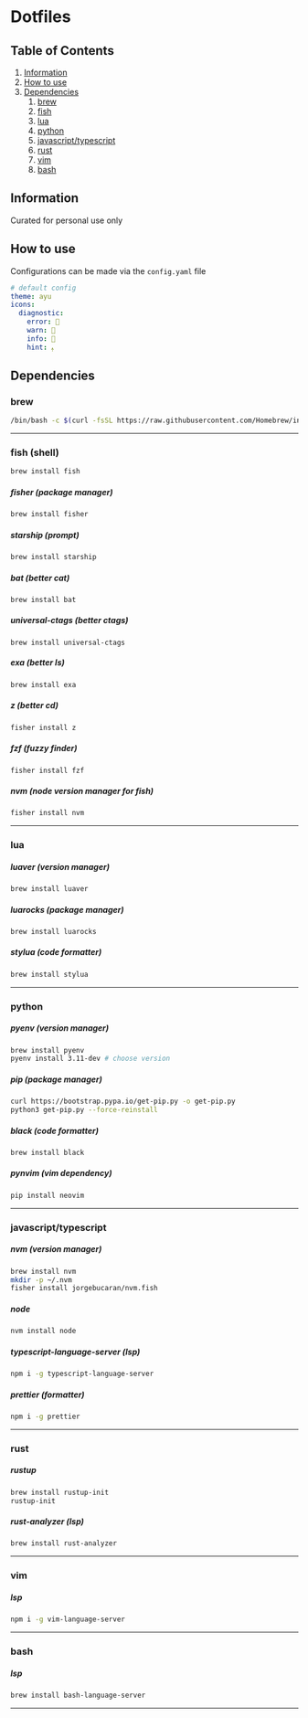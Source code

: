 # Dotfiles

## Table of Contents
1. [Information](#information)
2. [How to use](#how-to-use)
3. [Dependencies](#dependencies)
    1. [brew](#brew)
    2. [fish](#fish)
    3. [lua](#lua)
    4. [python](#python)
    5. [javascript/typescript](#javascript)
    6. [rust](#rust)
    7. [vim](#vim)
    8. [bash](#bash)

## Information
Curated for personal use only

## How to use
Configurations can be made via the `config.yaml` file

```yaml
# default config
theme: ayu
icons:
  diagnostic:
    error: 
    warn: 
    info: 
    hint: ﯧ
```

## Dependencies

### brew <a name="brew" />
```sh
/bin/bash -c $(curl -fsSL https://raw.githubusercontent.com/Homebrew/install/HEAD/install.sh)
```

---

### fish (shell) <a name="fish" />

```sh
brew install fish
```

##### fisher (package manager)
```sh
brew install fisher
```

##### starship (prompt)
```sh
brew install starship
```

##### bat (better cat)
```sh
brew install bat
```

##### universal-ctags (better ctags)
```
brew install universal-ctags
```

##### exa (better ls)
```sh
brew install exa
```

##### z (better cd)
```sh
fisher install z
```

##### fzf (fuzzy finder)
```sh
fisher install fzf
```

##### nvm (node version manager for fish)
```sh
fisher install nvm
```

---

### lua <a name="lua" />

##### luaver (version manager)
```sh
brew install luaver
```

##### luarocks (package manager)
```sh
brew install luarocks
```

##### stylua (code formatter)
```sh
brew install stylua
```

---

### python <a name="python" />

##### pyenv (version manager)
```sh
brew install pyenv
pyenv install 3.11-dev # choose version
```

##### pip (package manager)
```sh
curl https://bootstrap.pypa.io/get-pip.py -o get-pip.py
python3 get-pip.py --force-reinstall
```
##### black (code formatter)
```sh
brew install black
```

##### pynvim (vim dependency)
```sh
pip install neovim
```
---

### javascript/typescript <a name="javascript" />
##### nvm (version manager)
```sh
brew install nvm
mkdir -p ~/.nvm
fisher install jorgebucaran/nvm.fish
```

##### node
```sh
nvm install node
```

##### typescript-language-server (lsp)
```sh
npm i -g typescript-language-server
```

##### prettier (formatter)
```sh
npm i -g prettier
```
---

### rust <a name="rust" />

##### rustup

```sh
brew install rustup-init
rustup-init
```

##### rust-analyzer (lsp)
```sh
brew install rust-analyzer
```
---

### vim <a name="vim" />
##### lsp
```sh
npm i -g vim-language-server
```
---

### bash <a name="bash" />
##### lsp
```sh
brew install bash-language-server
```
---
